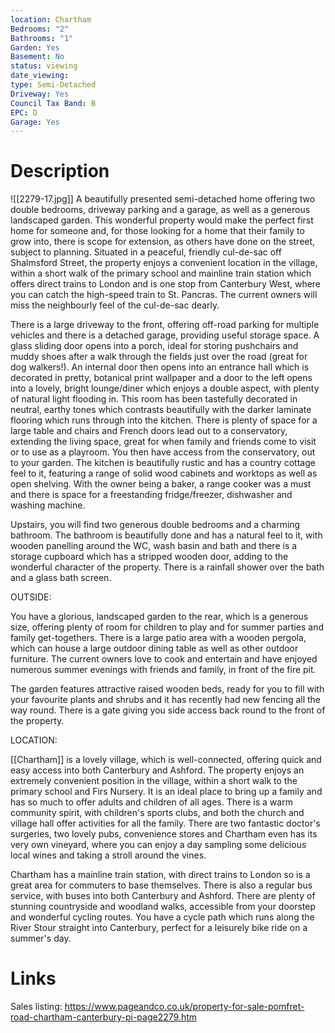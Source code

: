 ```yaml
---
location: Chartham
Bedrooms: "2"
Bathrooms: "1"
Garden: Yes
Basement: No
status: viewing
date_viewing:
type: Semi-Detached
Driveway: Yes
Council Tax Band: B
EPC: D
Garage: Yes
---
```

# Description
![[2279-17.jpg]]
A beautifully presented semi-detached home offering two double bedrooms, driveway parking and a garage, as well as a generous landscaped garden. This wonderful property would make the perfect first home for someone and, for those looking for a home that their family to grow into, there is scope for extension, as others have done on the street, subject to planning. Situated in a peaceful, friendly cul-de-sac off Shalmsford Street, the property enjoys a convenient location in the village, within a short walk of the primary school and mainline train station which offers direct trains to London and is one stop from Canterbury West, where you can catch the high-speed train to St. Pancras. The current owners will miss the neighbourly feel of the cul-de-sac dearly.  
  
There is a large driveway to the front, offering off-road parking for multiple vehicles and there is a detached garage, providing useful storage space. A glass sliding door opens into a porch, ideal for storing pushchairs and muddy shoes after a walk through the fields just over the road (great for dog walkers!). An internal door then opens into an entrance hall which is decorated in pretty, botanical print wallpaper and a door to the left opens into a lovely, bright lounge/diner which enjoys a double aspect, with plenty of natural light flooding in. This room has been tastefully decorated in neutral, earthy tones which contrasts beautifully with the darker laminate flooring which runs through into the kitchen. There is plenty of space for a large table and chairs and French doors lead out to a conservatory, extending the living space, great for when family and friends come to visit or to use as a playroom. You then have access from the conservatory, out to your garden. The kitchen is beautifully rustic and has a country cottage feel to it, featuring a range of solid wood cabinets and worktops as well as open shelving. With the owner being a baker, a range cooker was a must and there is space for a freestanding fridge/freezer, dishwasher and washing machine.  
  
Upstairs, you will find two generous double bedrooms and a charming bathroom. The bathroom is beautifully done and has a natural feel to it, with wooden panelling around the WC, wash basin and bath and there is a storage cupboard which has a stripped wooden door, adding to the wonderful character of the property. There is a rainfall shower over the bath and a glass bath screen.  
  
OUTSIDE:  
  
You have a glorious, landscaped garden to the rear, which is a generous size, offering plenty of room for children to play and for summer parties and family get-togethers. There is a large patio area with a wooden pergola, which can house a large outdoor dining table as well as other outdoor furniture. The current owners love to cook and entertain and have enjoyed numerous summer evenings with friends and family, in front of the fire pit.  
  
The garden features attractive raised wooden beds, ready for you to fill with your favourite plants and shrubs and it has recently had new fencing all the way round. There is a gate giving you side access back round to the front of the property.  
  
LOCATION:  
  
[[Chartham]] is a lovely village, which is well-connected, offering quick and easy access into both Canterbury and Ashford. The property enjoys an extremely convenient position in the village, within a short walk to the primary school and Firs Nursery. It is an ideal place to bring up a family and has so much to offer adults and children of all ages. There is a warm community spirit, with children's sports clubs, and both the church and village hall offer activities for all the family. There are two fantastic doctor's surgeries, two lovely pubs, convenience stores and Chartham even has its very own vineyard, where you can enjoy a day sampling some delicious local wines and taking a stroll around the vines.  
  
Chartham has a mainline train station, with direct trains to London so is a great area for commuters to base themselves. There is also a regular bus service, with buses into both Canterbury and Ashford. There are plenty of stunning countryside and woodland walks, accessible from your doorstep and wonderful cycling routes. You have a cycle path which runs along the River Stour straight into Canterbury, perfect for a leisurely bike ride on a summer's day.

# Links
Sales listing: https://www.pageandco.co.uk/property-for-sale-pomfret-road-chartham-canterbury-pi-page2279.htm